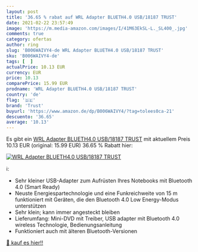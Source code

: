 ```yaml
---
layout: post
title: '36.65 % rabat auf WRL Adapter BLUETH4.0 USB/18187 TRUST'
date: 2021-02-22 23:57:49
image: 'https://m.media-amazon.com/images/I/41M63EkSL-L._SL400_.jpg'
comments: true
category: ofertas
author: ring
slug: 'B006WAIVY4-de WRL Adapter BLUETH4.0 USB/18187 TRUST'
sku: 'B006WAIVY4-de'
tags: [  ]
actualPrice: 10.13 EUR
currency: EUR
price: 10.13
comparePrice: 15.99 EUR
prodname: 'WRL Adapter BLUETH4.0 USB/18187 TRUST'
country: 'de'
flag: '🇩🇪'
brand: 'Trust'
buyurl: 'https://www.amazon.de/dp/B006WAIVY4/?tag=tolees0ca-21'
descuento: '36.65'
average: '10.13'
---
```


Es gibt ein [WRL Adapter BLUETH4.0 USB/18187 TRUST](https://www.amazon.de/dp/B006WAIVY4/?tag=tolees0ca-21) mit aktuellem Preis 10.13 EUR (original: 15.99 EUR) 36.65 % Rabatt hier:

[![WRL Adapter BLUETH4.0 USB/18187 TRUST](https://m.media-amazon.com/images/I/41M63EkSL-L._SL400_.jpg)](https://www.amazon.de/dp/B006WAIVY4/?tag=tolees0ca-21)

ℹ️:

- Sehr kleiner USB-Adapter zum Aufrüsten Ihres Notebooks mit Bluetooth 4.0 (Smart Ready)
- Neuste Energiespartechnologie und eine Funkreichweite von 15 m funktioniert mit Geräten, die den Bluetooth 4.0 Low Energy-Modus unterstützen
- Sehr klein; kann immer angesteckt bleiben
- Lieferumfang: Mini-DVD mit Treiber, USB adapter mit Bluetooth 4.0 wireless Technologie, Bedienungsanleitung
- Funktioniert auch mit älteren Bluetooth-Versionen

[🛒 kauf es hier!!](https://www.amazon.de/dp/B006WAIVY4/?tag=tolees0ca-21)
